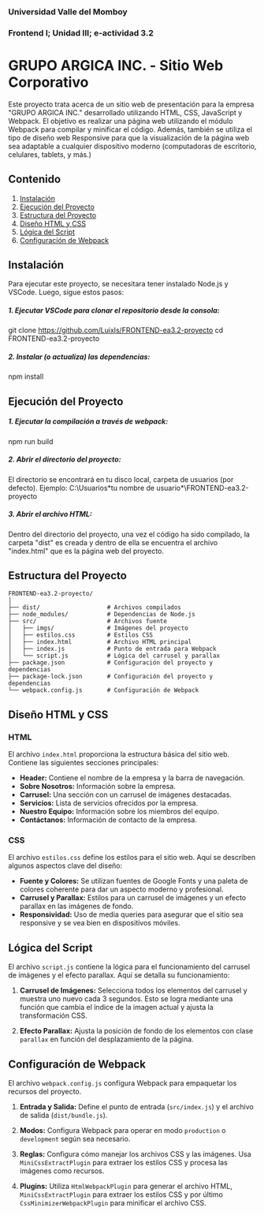 ### Universidad Valle del Momboy
### Frontend I; Unidad III; e-actividad 3.2

# GRUPO ARGICA INC. - Sitio Web Corporativo

Este proyecto trata acerca de un sitio web de presentación para la empresa "GRUPO ARGICA INC." desarrollado utilizando HTML, CSS, JavaScript y Webpack. El objetivo es realizar una página web utilizando el módulo Webpack para compilar y minificar el código. Además, también se utiliza el tipo de diseño web Responsive para que la visualización de la página web sea adaptable a cualquier dispositivo moderno (computadoras de escritorio, celulares, tablets, y más.)

## Contenido

1. [Instalación](#instalación)
2. [Ejecución del Proyecto](#ejecución-del-proyecto)
3. [Estructura del Proyecto](#estructura-del-proyecto)
4. [Diseño HTML y CSS](#diseño-html-y-css)
5. [Lógica del Script](#lógica-del-script)
6. [Configuración de Webpack](#configuración-de-webpack)

## Instalación

Para ejecutar este proyecto, se necesitara tener instalado Node.js y VSCode. Luego, sigue estos pasos:

##### 1. Ejecutar VSCode para clonar el repositorio desde la consola:

git clone https://github.com/Luixls/FRONTEND-ea3.2-proyecto
cd FRONTEND-ea3.2-proyecto

##### 2. Instalar (o actualiza) las dependencias:

npm install

## Ejecución del Proyecto

##### 1. Ejecutar la compilación a través de webpack:

npm run build

##### 2. Abrir el directorio del proyecto:

El directorio se encontrará en tu disco local, carpeta de usuarios (por defecto).
Ejemplo: C:\Usuarios\*tu nombre de usuario\*\FRONTEND-ea3.2-proyecto

##### 3. Abrir el archivo HTML:

Dentro del directorio del proyecto, una vez el código ha sido compilado, la carpeta "dist" es creada y dentro de ella se encuentra el archivo "index.html" que es la página web del proyecto.

## Estructura del Proyecto

```
FRONTEND-ea3.2-proyecto/
│
├── dist/                   # Archivos compilados
├── node_modules/           # Dependencias de Node.js
├── src/                    # Archivos fuente
│   ├── imgs/               # Imágenes del proyecto
│   ├── estilos.css         # Estilos CSS
│   ├── index.html          # Archivo HTML principal
│   ├── index.js            # Punto de entrada para Webpack
│   └── script.js           # Lógica del carrusel y parallax
├── package.json            # Configuración del proyecto y dependencias
├── package-lock.json       # Configuración del proyecto y dependencias
└── webpack.config.js       # Configuración de Webpack
```

## Diseño HTML y CSS

### HTML

El archivo `index.html` proporciona la estructura básica del sitio web. Contiene las siguientes secciones principales:

- **Header:** Contiene el nombre de la empresa y la barra de navegación.
- **Sobre Nosotros:** Información sobre la empresa.
- **Carrusel:** Una sección con un carrusel de imágenes destacadas.
- **Servicios:** Lista de servicios ofrecidos por la empresa.
- **Nuestro Equipo:** Información sobre los miembros del equipo.
- **Contáctanos:** Información de contacto de la empresa.

### CSS

El archivo `estilos.css` define los estilos para el sitio web. Aquí se describen algunos aspectos clave del diseño:

- **Fuente y Colores:** Se utilizan fuentes de Google Fonts y una paleta de colores coherente para dar un aspecto moderno y profesional.
- **Carrusel y Parallax:** Estilos para un carrusel de imágenes y un efecto parallax en las imágenes de fondo.
- **Responsividad:** Uso de media queries para asegurar que el sitio sea responsive y se vea bien en dispositivos móviles.

## Lógica del Script

El archivo `script.js` contiene la lógica para el funcionamiento del carrusel de imágenes y el efecto parallax. Aquí se detalla su funcionamiento:

1. **Carrusel de Imágenes:** Selecciona todos los elementos del carrusel y muestra uno nuevo cada 3 segundos. Esto se logra mediante una función que cambia el índice de la imagen actual y ajusta la transformación CSS.

2. **Efecto Parallax:** Ajusta la posición de fondo de los elementos con clase `parallax` en función del desplazamiento de la página.

## Configuración de Webpack

El archivo `webpack.config.js` configura Webpack para empaquetar los recursos del proyecto. 

1. **Entrada y Salida:** Define el punto de entrada (`src/index.js`) y el archivo de salida (`dist/bundle.js`).

2. **Modos:** Configura Webpack para operar en modo `production` o `development` según sea necesario.

3. **Reglas:** Configura cómo manejar los archivos CSS y las imágenes. Usa `MiniCssExtractPlugin` para extraer los estilos CSS y procesa las imágenes como recursos.

4. **Plugins:** Utiliza `HtmlWebpackPlugin` para generar el archivo HTML, `MiniCssExtractPlugin` para extraer los estilos CSS y por último `CssMinimizerWebpackPlugin` para minificar el archivo CSS.

